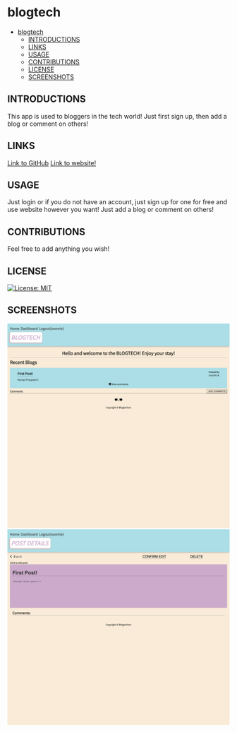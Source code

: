 # blogtech

- [blogtech](#blogtech)
  - [INTRODUCTIONS](#introductions)
  - [LINKS](#links)
  - [USAGE](#usage)
  - [CONTRIBUTIONS](#contributions)
  - [LICENSE](#license)
  - [SCREENSHOTS](#screenshots)

## INTRODUCTIONS

This app is used to bloggers in the tech world! Just first sign up, then add a blog or comment on others!

## LINKS
[Link to GitHub](https://github.com/sksmejn/blogtech)
[Link to website!](https://stormy-journey-32666.herokuapp.com/)
## USAGE

Just login or if you do not have an account, just sign up for one for free and use website however you want! Just add a blog or comment on others!

## CONTRIBUTIONS

Feel free to add anything you wish!

## LICENSE

[![License: MIT](https://img.shields.io/badge/License-MIT-yellow.svg)](https://opensource.org/licenses/MIT)

## SCREENSHOTS
![homepage](./homepage.png)
![dashboard](./dashboard.png)

